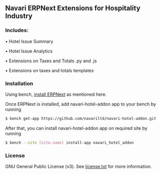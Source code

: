 ## Navari ERPNext Extensions for Hospitality Industry

### Includes:

• Hotel Issue Summary

• Hotel Issue Analytics

• Extensions on Taxes and Totals .py and .js

• Extensions on taxes and totals templates

### Installation

Using bench, [install ERPNext](https://github.com/frappe/bench#installation) as mentioned here.

Once ERPNext is installed, add navari-hotel-addon app to your bench by running

```sh
$ bench get-app https://github.com/navariltd/navari-hotel-addon.git
```

After that, you can install navari-hotel-addon app on required site by running

```sh
$ bench --site [site.name] install-app navari_hotel_addon
```

### License

GNU General Public License (v3). See [license.txt](https://github.com/navariltd/navari-hotel-addon/blob/master/license.txt) for more information.
